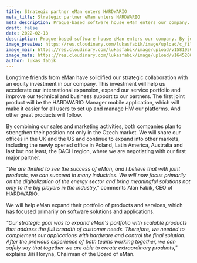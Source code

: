 ```yaml
---
title: Strategic partner eMan enters HARDWARIO
meta_title: Strategic partner eMan enters HARDWARIO
meta_description: Prague-based software house eMan enters our company. By joining forces, we want to promote the use of IoT technologies in the energy and industrial sectors, in which eMan has many years of experience.
draft: false
date: 2022-02-18
description: Prague-based software house eMan enters our company. By joining forces, we want to promote the use of IoT technologies in the energy and industrial sectors, in which eMan has many years of experience.
image_preview: https://res.cloudinary.com/lukasfabik/image/upload/c_fill,h_900,w_900,x_144,y_204/v1645206860/blog/2022-02-16-eman-invest-in-hardwario/hio-eman.png
image_main: https://res.cloudinary.com/lukasfabik/image/upload/v1581950249/blog/wide_placeholder.jpg
image_meta: https://res.cloudinary.com/lukasfabik/image/upload/v1645206860/blog/2022-02-16-eman-invest-in-hardwario/hio-eman.png
author: lukas_fabik
---
```


Longtime friends from eMan have solidified our strategic collaboration with an equity investment in our company. This investment will help us accelerate our international expansion, expand our service portfolio and improve our technical and business support to our partners. The first joint product will be the HARDWARIO Manager mobile application, which will make it easier for all users to set up and manage HW our platforms. And other great products will follow.

By combining our sales and marketing activities, both companies plan to strengthen their position not only in the Czech market. We will share our offices in the UK and the US and continue to expand into other markets, including the newly opened office in Poland, Latin America, Australia and last but not least, the DACH region, where we are negotiating with our first major partner.

*"We are thrilled to see the success of eMan, and I believe that with joint products, we can succeed in many industries. We will now focus primarily on the digitalization of the energy sector and bring meaningful solutions not only to the big players in the industry,"* comments Alan Fabik, CEO of HARDWARIO.

We will help eMan expand their portfolio of products and services, which has focused primarily on software solutions and applications.

*"Our strategic goal was to expand eMan's portfolio with scalable products that address the full breadth of customer needs. Therefore, we needed to complement our applications with hardware and control the final solution. After the previous experience of both teams working together, we can safely say that together we are able to create extraordinary products,"* explains Jiří Horyna, Chairman of the Board of eMan.